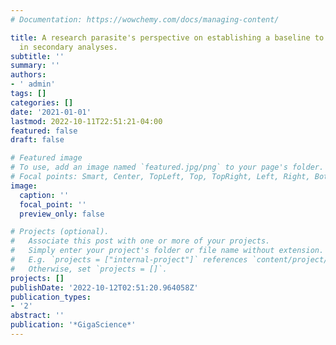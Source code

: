```yaml
---
# Documentation: https://wowchemy.com/docs/managing-content/

title: A research parasite's perspective on establishing a baseline to avoid errors
  in secondary analyses.
subtitle: ''
summary: ''
authors:
- ' admin'
tags: []
categories: []
date: '2021-01-01'
lastmod: 2022-10-11T22:51:21-04:00
featured: false
draft: false

# Featured image
# To use, add an image named `featured.jpg/png` to your page's folder.
# Focal points: Smart, Center, TopLeft, Top, TopRight, Left, Right, BottomLeft, Bottom, BottomRight.
image:
  caption: ''
  focal_point: ''
  preview_only: false

# Projects (optional).
#   Associate this post with one or more of your projects.
#   Simply enter your project's folder or file name without extension.
#   E.g. `projects = ["internal-project"]` references `content/project/deep-learning/index.md`.
#   Otherwise, set `projects = []`.
projects: []
publishDate: '2022-10-12T02:51:20.964058Z'
publication_types:
- '2'
abstract: ''
publication: '*GigaScience*'
---
```

